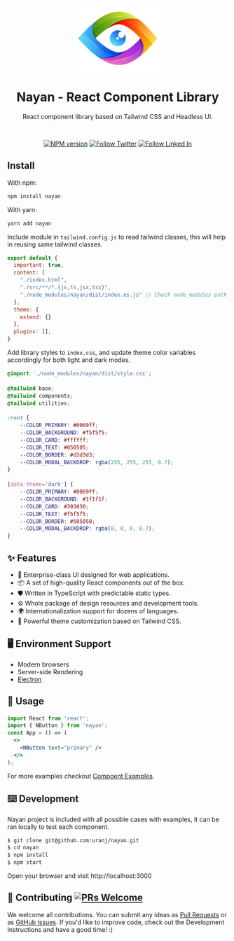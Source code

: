 <p align="center">
    <img width="200" src="https://github.com/ursnj/nayan/blob/main/public/nayan.png?raw=true">
</p>
<h1 align="center">Nayan - React Component Library</h1>

<div align="center">

React component library based on Tailwind CSS and Headless UI.

<br/>

[![NPM version][npm-image]][npm-url] [![Follow Twitter][twitter-image]][twitter-url] [![Follow Linked In][linkedin-image]][linkedin-url]

[npm-image]: https://img.shields.io/badge/npm-CB3837?style=for-the-badge&logo=npm&logoColor=white
[npm-url]: http://npmjs.org/package/nayan
[twitter-image]: https://img.shields.io/badge/Twitter-1DA1F2?style=for-the-badge&logo=twitter&logoColor=white
[twitter-url]: https://twitter.com/ursNjn
[linkedin-image]: https://img.shields.io/badge/LinkedIn-0077B5?style=for-the-badge&logo=linkedin&logoColor=white
[linkedin-url]: https://www.linkedin.com/in/ursNj

</div>

## Install

With npm:

```bash
npm install nayan
```

With yarn:

```bash
yarn add nayan
```

Include module in `tailwind.config.js` to read tailwind classes, this will help in reusing same tailwind classes.

```js
export default {
  important: true,
  content: [
    "./index.html",
    "./src/**/*.{js,ts,jsx,tsx}",
    "./node_modules/nayan/dist/index.es.js" // Check node_modules path properly
  ],
  theme: {
    extend: {}
  },
  plugins: [],
}
```

Add library styles to `index.css`, and update theme color variables accordingly for both light and dark modes.

```css
@import './node_modules/nayan/dist/style.css';

@tailwind base;
@tailwind components;
@tailwind utilities;

:root {
    --COLOR_PRIMARY: #0069ff;
    --COLOR_BACKGROUND: #f5f5f5;
    --COLOR_CARD: #ffffff;
    --COLOR_TEXT: #050505;
    --COLOR_BORDER: #d3d3d3;
    --COLOR_MODAL_BACKDROP: rgba(255, 255, 255, 0.7);
}

[data-theme='dark'] {
    --COLOR_PRIMARY: #0069ff;
    --COLOR_BACKGROUND: #1f1f1f;
    --COLOR_CARD: #303030;
    --COLOR_TEXT: #f5f5f5;
    --COLOR_BORDER: #505050;
    --COLOR_MODAL_BACKDROP: rgba(0, 0, 0, 0.7);
}
```

## ✨ Features

- 🌈 Enterprise-class UI designed for web applications.
- 📦 A set of high-quality React components out of the box.
- 🛡 Written in TypeScript with predictable static types.
- ⚙️ Whole package of design resources and development tools.
- 🌍 Internationalization support for dozens of languages.
- 🎨 Powerful theme customization based on Tailwind CSS.

## 🖥 Environment Support

- Modern browsers
- Server-side Rendering
- [Electron](https://www.electronjs.org/)

## 🔨 Usage

```jsx
import React from 'react';
import { NButton } from 'nayan';
const App = () => (
  <>
    <NButton text="primary" />
  </>
);
```

For more examples checkout [Compoent Examples](https://github.com/ursnj/nayan/tree/main/src/examples).

## ⌨️ Development

Nayan project is included with all possible cases with examples, it can be ran locally to test each component.

```bash
$ git clone git@github.com:uranj/nayan.git
$ cd nayan
$ npm install
$ npm start
```

Open your browser and visit http://localhost:3000

## 🤝 Contributing [![PRs Welcome](https://img.shields.io/badge/PRs-welcome-brightgreen.svg?style=flat-square)](http://makeapullrequest.com)

We welcome all contributions. You can submit any ideas as [Pull Requests](https://github.com/ursnj/nayan/pulls) or as [GitHub Issues](https://github.com/ursnj/nayan/issues). If you'd like to improve code, check out the Development Instructions and have a good time! :)
